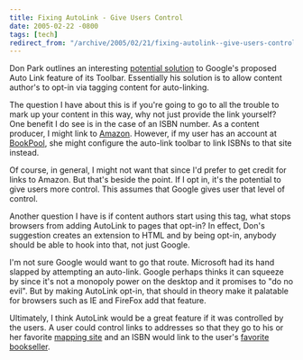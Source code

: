 ```yaml
---
title: Fixing AutoLink - Give Users Control
date: 2005-02-22 -0800
tags: [tech]
redirect_from: "/archive/2005/02/21/fixing-autolink--give-users-control.aspx/"
---
```


Don Park outlines an interesting [potential solution](http://www.docuverse.com/blog/donpark/EntryViewPage.aspx?guid=676e38b4-0db9-4c7b-9692-b285fa5d0918) to Google's proposed Auto Link feature of its Toolbar. Essentially his solution is to allow content author's to opt-in via tagging content for auto-linking.

The question I have about this is if you're going to go to all the trouble to mark up your content in this way, why not just provide the link yourself? One benefit I do see is in the case of an ISBN number. As a content producer, I might link to [Amazon](http://www.amazon.com/). However, if my user has an account at [BookPool](http://www.bookpool.com/), she might configure the auto-link toolbar to link ISBNs to that site instead.

Of course, in general, I might not want that since I'd prefer to get credit for links to Amazon. But that's beside the point. If I opt in, it's the potential to give users more control. This assumes that Google gives user that level of control.

Another question I have is if content authors start using this tag, what stops browsers from adding AutoLink to pages that opt-in? In effect, Don's suggestion creates an extension to HTML and by being opt-in, anybody should be able to hook into that, not just Google.

I'm not sure Google would want to go that route. Microsoft had its hand slapped by attempting an auto-link. Google perhaps thinks it can squeeze by since it's not a monopoly power on the desktop and it promises to "do no evil". But by making AutoLink opt-in, that should in theory make it palatable for browsers such as IE and FireFox add that feature.

Ultimately, I think AutoLink would be a great feature if it was controlled by the users. A user could control links to addresses so that they go to his or her favorite [mapping site](http://maps.google.com/) and an ISBN would link to the user's [favorite bookseller](http://www.amazon.com/).
